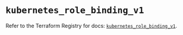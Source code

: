 # `kubernetes_role_binding_v1`

Refer to the Terraform Registry for docs: [`kubernetes_role_binding_v1`](https://registry.terraform.io/providers/hashicorp/kubernetes/2.28.0/docs/resources/role_binding_v1).
